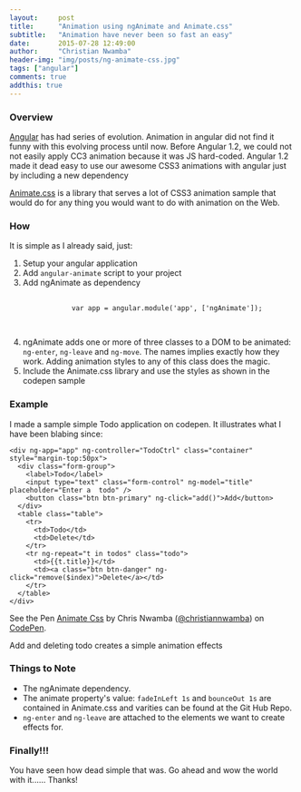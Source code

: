 ```yaml
---
layout:     post
title:      "Animation using ngAnimate and Animate.css"
subtitle:   "Animation have never been so fast an easy"
date:       2015-07-28 12:49:00
author:     "Christian Nwamba"
header-img: "img/posts/ng-animate-css.jpg"
tags: ["angular"]
comments: true
addthis: true
---
```


<h3>Overview</h3>
<p>
    <a href="http://angularjs.org">Angular</a> has had series of evolution. Animation in angular
    did not find it funny with this evolving process until now. Before Angular 1.2, we
    could not not easily apply CC3 animation because it was JS hard-coded. Angular 1.2 made it
    dead easy to use our awesome CSS3 animations with angular just by including a new dependency
</p>

<p>
    <a href="https://daneden.github.io/animate.css/">Animate.css</a> is a library
    that serves a lot of CSS3 animation sample that would do for any thing you would want to
    do with animation on the Web.
</p>

<h3>How</h3>
<p>
    It is simple as I already said, just:
</p>
<ol>
    <li>Setup your angular application</li>
    <li>Add <code>angular-animate</code> script to your project</li>
    <li>Add ngAnimate as dependency</li>
    <pre>
        <code  class="language-javascript">
            var app = angular.module('app', ['ngAnimate']);
        </code>
    </pre>
    <li>ngAnimate adds one or more of three classes to a DOM to be animated: <code>ng-enter</code>, 
    <code>ng-leave</code> and <code>ng-move</code>. The names implies exactly how they work. Adding animation styles
    to any of this class does the magic.
    </li>
    <li>Include the Animate.css library and use the styles as shown in the codepen sample</li>
</ol>

<h3>Example</h3>
<p>I made a sample simple Todo application on codepen.
It illustrates what I have been blabing since:
</p>
<div data-height="268" data-theme-id="12518" data-slug-hash="bdQGzx" data-default-tab="html" data-user="christiannwamba" class='codepen'><pre><code>&lt;div ng-app=&quot;app&quot; ng-controller=&quot;TodoCtrl&quot; class=&quot;container&quot; style=&quot;margin-top:50px&quot;&gt;
  &lt;div class=&quot;form-group&quot;&gt;
    &lt;label&gt;Todo&lt;/label&gt;
    &lt;input type=&quot;text&quot; class=&quot;form-control&quot; ng-model=&quot;title&quot; placeholder=&quot;Enter a  todo&quot; /&gt;
    &lt;button class=&quot;btn btn-primary&quot; ng-click=&quot;add()&quot;&gt;Add&lt;/button&gt;
  &lt;/div&gt;
  &lt;table class=&quot;table&quot;&gt;
    &lt;tr&gt;
      &lt;td&gt;Todo&lt;/td&gt;
      &lt;td&gt;Delete&lt;/td&gt;
    &lt;/tr&gt;
    &lt;tr ng-repeat=&quot;t in todos&quot; class=&quot;todo&quot;&gt;
      &lt;td&gt;{{t.title}}&lt;/td&gt;
      &lt;td&gt;&lt;a class=&quot;btn btn-danger&quot; ng-click=&quot;remove($index)&quot;&gt;Delete&lt;/a&gt;&lt;/td&gt;
    &lt;/tr&gt;
  &lt;/table&gt;
&lt;/div&gt;</code></pre>
<p>See the Pen <a href='http://codepen.io/christiannwamba/pen/bdQGzx/'>Animate Css</a> by Chris Nwamba (<a href='http://codepen.io/christiannwamba'>@christiannwamba</a>) on <a href='http://codepen.io'>CodePen</a>.</p>
</div><script async src="//assets.codepen.io/assets/embed/ei.js"></script>

<p>
    Add and deleting todo creates a simple animation effects
</p>

<h3>Things to Note</h3>
<ul>
    <li>The ngAnimate dependency.</li>
    <li>The animate property's value: <code>fadeInLeft 1s</code> and <code>bounceOut 1s</code>
    are contained in Animate.css and varities can be found at the Git Hub Repo.</li>
    <li><code>ng-enter</code> and <code>ng-leave</code> are attached to the elements
    we want to create effects for.</li>
</ul>

<h3>Finally!!!</h3>
<p>
    You have seen how dead simple that was. Go ahead and wow the world with it...... Thanks!
</p>